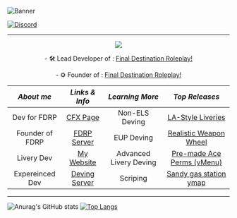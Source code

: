 ![Banner](https://user-images.githubusercontent.com/77021072/219941676-f1419011-7f38-4fbf-881d-3ad738650bb7.png)

[![Discord](https://img.shields.io/badge/Discord-%237289DA.svg?style=for-the-badge&logo=discord&logoColor=white)](https://discord.gg/fdrp)

* ***
<p align="center">
<img src="https://readme-typing-svg.herokuapp.com?font=roboto&color=%34faff&size=12&vCenter=true&height=19&lines=👋+Hello!+My+Name+Is+Fadin!+I+Enjoy+Developing+New+Things!">
</p>

<p align="center">
- 🛠 Lead Developer of : <a href="https://discord.gg/fdrp">Final Destination Roleplay!</a>
</p>
<p align="center">
- ⚙ Founder of : <a href="https://discord.gg/fdrp">Final Destination Roleplay!</a>
</p>

<p align="center">
  
|  ___About me___        |                ___Links & Info___                      |   ___Learning More___    |    ___Top Releases___    |
|   :---:                |       :-----------------------------------:            |    :---------------:     |    :---------------:     |
| Dev for FDRP           | [CFX Page](https://forum.cfx.re/u/fadin_laws/summary)  |     Non-ELS Deving       | [LA-Style Liveries](https://github.com/Fadin04/LA-Based-Liveries)    |
| Founder of FDRP        | [FDRP Server](https://discord.gg/fdrp)                 |       EUP Deving         | [Realistic Weapon Wheel](https://github.com/Fadin04/Realistic-Weapon-Hud-Colored-Radio-Wheel) |
| Livery Dev            | [My Website](https://www.fdrpofficial.com/home)        | Advanced Livery Deving   | [Pre-made Ace Perms \(vMenu)](https://github.com/Fadin04/pre-made-vmenu-perms) |
| Expereinced Dev        | [Deving Server]()                                      |        Scriping          | [Sandy gas station ymap](https://github.com/Fadin04/Sandy-Panorama-Gas-Station-ymap) |
</p>

* ***

![Anurag's GitHub stats](https://github-readme-stats.vercel.app/api?username=Fadin04&show_icons=true&theme=radical) [![Top Langs](https://github-readme-stats.vercel.app/api/top-langs/?username=Fadin04&langs_count=8)](https://github.com/anuraghazra/github-readme-stats)
